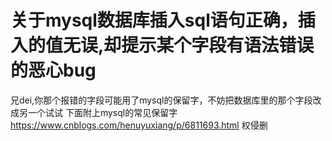 # 关于mysql数据库插入sql语句正确，插入的值无误,却提示某个字段有语法错误的恶心bug

兄dei,你那个报错的字段可能用了mysql的保留字，不妨把数据库里的那个字段改成另一个试试
下面附上mysql的常见保留字
https://www.cnblogs.com/henuyuxiang/p/6811693.html
权侵删

